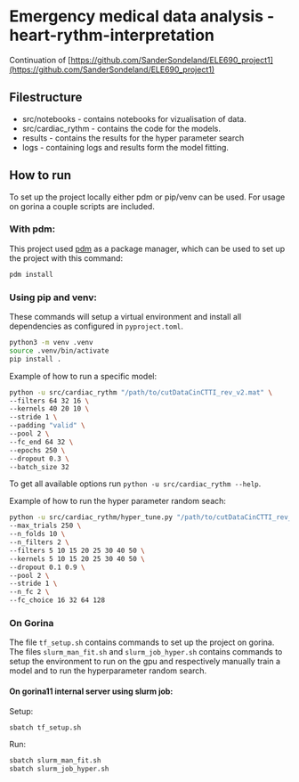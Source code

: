 # Emergency medical data analysis - heart-rythm-interpretation

Continuation of [https://github.com/SanderSondeland/ELE690_project1](https://github.com/SanderSondeland/ELE690_project1)

## Filestructure

* src/notebooks - contains notebooks for vizualisation of data.
* src/cardiac_rythm - contains the code for the models.
* results - contains the results for the hyper parameter search
* logs - containing logs and results form the model fitting.

## How to run

To set up the project locally either pdm or pip/venv can be used.
For usage on gorina a couple scripts are included.

### With pdm:

This project used [pdm](https://github.com/pdm-project/pdm) as a package
manager, which can be used to set up the project with this command:

```sh
pdm install
```

### Using pip and venv:

These commands will setup a virtual environment and install all dependencies
as configured in `pyproject.toml`.

```sh
python3 -m venv .venv
source .venv/bin/activate
pip install .
```

Example of how to run a specific model:

```sh
python -u src/cardiac_rythm "/path/to/cutDataCinCTTI_rev_v2.mat" \
--filters 64 32 16 \
--kernels 40 20 10 \
--stride 1 \
--padding "valid" \
--pool 2 \
--fc_end 64 32 \
--epochs 250 \
--dropout 0.3 \
--batch_size 32
```

To get all available options run `python -u src/cardiac_rythm --help`.

Example of how to run the hyper parameter random seach:

```sh
python -u src/cardiac_rythm/hyper_tune.py "/path/to/cutDataCinCTTI_rev_v2.mat"  \
--max_trials 250 \
--n_folds 10 \
--n_filters 2 \
--filters 5 10 15 20 25 30 40 50 \
--kernels 5 10 15 20 25 30 40 50 \
--dropout 0.1 0.9 \
--pool 2 \
--stride 1 \
--n_fc 2 \
--fc_choice 16 32 64 128
```

### On Gorina

The file `tf_setup.sh` contains commands to set up the project on gorina.
The files `slurm_man_fit.sh` and `slurm_job_hyper.sh` contains commands to 
setup the environment to run on the gpu and respectively manually train a model
and to run the hyperparameter random search. 

#### On gorina11 internal server using slurm job:

Setup:
```sh
sbatch tf_setup.sh
```

Run:
```sh
sbatch slurm_man_fit.sh
sbatch slurm_job_hyper.sh
```
